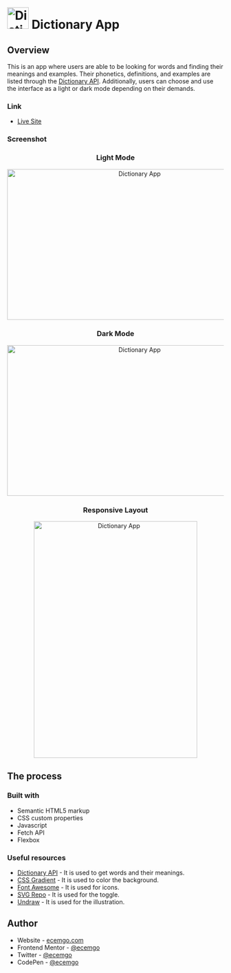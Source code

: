 # <img src="https://user-images.githubusercontent.com/13468728/225272438-e7756342-76c4-4b76-9f4f-ef5818d8897b.png" title="Dictionary App" alt="Dictionary App" width="50" height="50"/> Dictionary App

## Overview

This is an app where users are able to be looking for words and finding their meanings and examples. Their phonetics, definitions, and examples are listed through the [Dictionary API](https://dictionaryapi.dev/). Additionally, users can choose and use the interface as a light or dark mode depending on their demands.

### Link

- [Live Site](https://ecemgo-dictionary-app.netlify.app/)

### Screenshot

<div align="center">
<h3>Light Mode</h3>
<img src="https://user-images.githubusercontent.com/13468728/225278736-03ada017-e42b-4a3b-bf8b-cc0c9a4ddcb0.jpg" title="Dictionary App" alt="Dictionary App" width="600" height="350"/>
<h3>Dark Mode</h3>
<img src="https://user-images.githubusercontent.com/13468728/225278760-70d986bf-ac6c-4b4a-8928-1183647fc171.jpg" title="Dictionary App" alt="Dictionary App" width="600" height="350"/>
<h3>Responsive Layout</h3>
<img src="https://user-images.githubusercontent.com/13468728/225281032-79cd6a11-afd9-4e09-93a6-f7be7b830c7c.jpg" title="Dictionary App" alt="Dictionary App" width="380" height="550"/>
</div>

## The process

### Built with

- Semantic HTML5 markup
- CSS custom properties
- Javascript
- Fetch API
- Flexbox

### Useful resources

- [Dictionary API](https://dictionaryapi.dev/) - It is used to get words and their meanings.
- [CSS Gradient](https://cssgradient.io/) - It is used to color the background.
- [Font Awesome](https://fontawesome.com/docs/web/add-icons/how-to) - It is used for icons.
- [SVG Repo](https://www.svgrepo.com/) - It is used for the toggle.
- [Undraw](https://undraw.co/) - It is used for the illustration.

## Author

- Website - [ecemgo.com](https://www.ecemgo.com/)
- Frontend Mentor - [@ecemgo](https://www.frontendmentor.io/profile/ecemgo)
- Twitter - [@ecemgo](https://twitter.com/ecemgo)
- CodePen - [@ecemgo](https://codepen.io/ecemgo)
